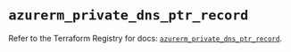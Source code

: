 # `azurerm_private_dns_ptr_record`

Refer to the Terraform Registry for docs: [`azurerm_private_dns_ptr_record`](https://registry.terraform.io/providers/hashicorp/azurerm/4.50.0/docs/resources/private_dns_ptr_record).

